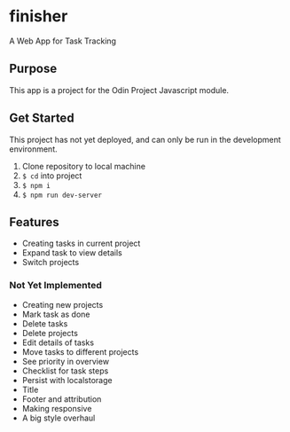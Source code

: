# finisher
A Web App for Task Tracking

## Purpose
This app is a project for the Odin Project Javascript module.

## Get Started
This project has not yet deployed, and can only be run in the development environment.
1. Clone repository to local machine
1. `$ cd` into project
1. `$ npm i`
1. `$ npm run dev-server`


## Features
- Creating tasks in current project
- Expand task to view details
- Switch projects

### Not Yet Implemented
- Creating new projects
- Mark task as done
- Delete tasks
- Delete projects
- Edit details of tasks
- Move tasks to different projects
- See priority in overview
- Checklist for task steps
- Persist with localstorage
- Title
- Footer and attribution
- Making responsive
- A big style overhaul

